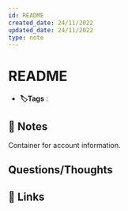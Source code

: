 ```yaml
---
id: README
created_date: 24/11/2022
updated_date: 24/11/2022
type: note
---
```


#  README
- **🏷️Tags** :   

## 📝 Notes

Container for account information. 

## Questions/Thoughts


## 🔗 Links
